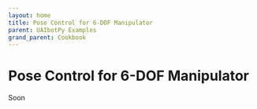 ```yaml
---
layout: home
title: Pose Control for 6-DOF Manipulator
parent: UAIbotPy Examples
grand_parent: Cookbook
---
```


# Pose Control for 6-DOF Manipulator

Soon